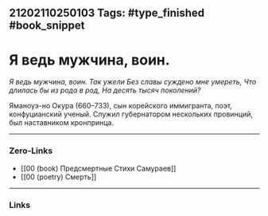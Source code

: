 21202110250103
Tags: #type_finished #book_snippet 
---
# Я ведь мужчина, воин.

*Я ведь мужчина, воин.
Так ужели
Без славы суждено мне умереть,
Что длилась бы из рода в род,
На десять тысяч поколений?*

Яманоуэ-но Окура (660–733), сын корейского иммигранта, поэт, конфуцианский ученый. Служил губернатором нескольких провинций, был наставником кронпринца. 

---
### Zero-Links
 - [[00 (book) Предсмертные Стихи Самураев]]
 - [[00 (poetry) Смерть]]
---
### Links
